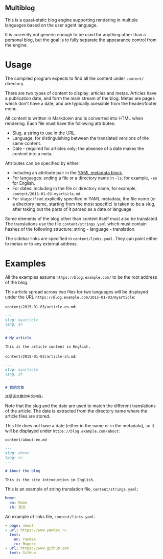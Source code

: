 Multiblog
---------

This is a quasi-static blog engine supporting rendering in multiple languages
based on the user agent language.

It is currently not generic enough to be used for anything other than a
personal blog, but the goal is to fully separate the appearance control from
the engine.

Usage
=====

The compiled program expects to find all the content under `content/`
directory.

There are two types of content to display: articles and metas. Articles have a
publication date, and form the main stream of the blog. Metas are pages which
don't have a date, and are typically acessible from the header/footer menu.

All content is written in Markdown and is converted into HTML when rendering.
Each file must have the following attributes:

* Slug, a string to use in the URL.
* Language, for distinguishing between the translated versions of the same
  content.
* Date - required for articles only; the absense of a date makes the content
  into a meta.

Attributes can be specified by either:

* Including an attribute pair in the [YAML metadata block][yaml-metadata].
* For languages: ending a file or a directory name in `-la`, for example, `-en`
  for English.
* For dates: including in the file or directory name, for example,
  `content/2015-01-03-myarticle.md`.
* For slugs: if not explicitly specified in YAML metadata, the file name (or a
  directory name, starting from the most specific) is taken to be a slug, after
  taking out the parts of it parsed as a date or language.

Some elements of the blog other than content itself must also be translated.
The translations use the file `content/strings.yaml` which must contain hashes
of the following structure: string - language - translation.

The sidebar links are specified in `content/links.yaml`. They can point either
to metas or to any external address.


Examples
========

All the examples assume `https://blog.example.com/` to be the root address of
the blog.

This article spread across two files for two languages will be displayed under
the URL `https://blog.example.com/2015-01-03/myarticle`:

`content/2015-01-03/article-en.md`:

```markdown
---
slug: myarticle
lang: en
---

# My article

This is the article content in English.
```

`content/2015-01-03/article-zh.md`:

```markdown
---
slug: myarticle
lang: zh
---

# 我的文章

这是该文章的中文内容。
```

Note that the slug and the date are used to match the different translations
of the article. The date is extracted from the directory name where the
article files are stored.

This file does not have a date (either in the name or in the metadata), so it
will be displayed under `https://blog.example.com/about`:

`content/about-en.md`

```markdown
---
slug: about
lang: en
---

# About the blog

This is the site introduction in English.
```

This is an example of string translation file, `content/strings.yaml`:

```yaml
home:
  en: Home
  zh: 首页
```

An example of links file, `content/links.yaml`:

```yaml
- page: about
- url: https://www.yandex.ru
  text:
    en: Yandex
    ru: Яндекс
- url: https://www.github.com
  text: GitHub
```

[yaml-metadata]: http://johnmacfarlane.net/pandoc/demo/example9/pandocs-markdown.html#extension-yaml_metadata_block
